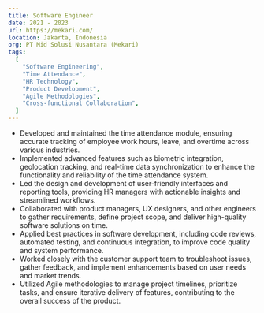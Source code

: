 ```yaml
---
title: Software Engineer
date: 2021 - 2023
url: https://mekari.com/
location: Jakarta, Indonesia
org: PT Mid Solusi Nusantara (Mekari)
tags:
  [
    "Software Engineering",
    "Time Attendance",
    "HR Technology",
    "Product Development",
    "Agile Methodologies",
    "Cross-functional Collaboration",
  ]
---
```


- Developed and maintained the time attendance module, ensuring accurate tracking of employee work hours, leave, and overtime across various industries.
- Implemented advanced features such as biometric integration, geolocation tracking, and real-time data synchronization to enhance the functionality and reliability of the time attendance system.
- Led the design and development of user-friendly interfaces and reporting tools, providing HR managers with actionable insights and streamlined workflows.
- Collaborated with product managers, UX designers, and other engineers to gather requirements, define project scope, and deliver high-quality software solutions on time.
- Applied best practices in software development, including code reviews, automated testing, and continuous integration, to improve code quality and system performance.
- Worked closely with the customer support team to troubleshoot issues, gather feedback, and implement enhancements based on user needs and market trends.
- Utilized Agile methodologies to manage project timelines, prioritize tasks, and ensure iterative delivery of features, contributing to the overall success of the product.
